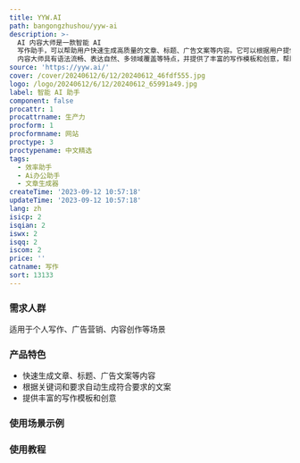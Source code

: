 ```yaml
---
title: YYW.AI
path: bangongzhushou/yyw-ai
description: >-
  AI 内容大师是一款智能 AI
  写作助手，可以帮助用户快速生成高质量的文章、标题、广告文案等内容。它可以根据用户提供的关键词和要求，自动生成符合要求的文案，节省用户的写作时间和精力。AI
  内容大师具有语法流畅、表达自然、多领域覆盖等特点，并提供了丰富的写作模板和创意，帮助用户轻松完成写作任务。
source: 'https://yyw.ai/'
cover: /cover/20240612/6/12/20240612_46fdf555.jpg
logo: /logo/20240612/6/12/20240612_65991a49.jpg
label: 智能 AI 助手
component: false
procattr: 1
procattrname: 生产力
procform: 1
procformname: 网站
proctype: 3
proctypename: 中文精选
tags:
  - 效率助手
  - Ai办公助手
  - 文章生成器
createTime: '2023-09-12 10:57:18'
updateTime: '2023-09-12 10:57:18'
lang: zh
isicp: 2
isqian: 2
iswx: 2
isqq: 2
iscom: 2
price: ''
catname: 写作
sort: 13133
---
```




### 需求人群
适用于个人写作、广告营销、内容创作等场景

### 产品特色
- 快速生成文章、标题、广告文案等内容
- 根据关键词和要求自动生成符合要求的文案
- 提供丰富的写作模板和创意

### 使用场景示例


### 使用教程


  
